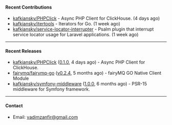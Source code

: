#### Recent Contributions

- [kafkiansky/PHPClick](https://github.com/kafkiansky/PHPClick) - Async PHP Client for ClickHouse. (4 days ago)
- [kafkiansky/itertools](https://github.com/kafkiansky/itertools) - Iterators for Go. (1 week ago)
- [kafkiansky/service-locator-interrupter](https://github.com/kafkiansky/service-locator-interrupter) - Psalm plugin that interrupt service locator usage for Laravel applications. (1 week ago)

---

#### Recent Releases

- [kafkiansky/PHPClick](https://github.com/kafkiansky/PHPClick) ([0.1.0](https://github.com/kafkiansky/PHPClick/releases/tag/0.1.0), 4 days ago) - Async PHP Client for ClickHouse.
- [fairymq/fairymq-go](https://github.com/fairymq/fairymq-go) ([v0.2.4](https://github.com/fairymq/fairymq-go/releases/tag/v0.2.4), 5 months ago) - fairyMQ GO Native Client Module
- [kafkiansky/symfony-middleware](https://github.com/kafkiansky/symfony-middleware) ([1.0.0](https://github.com/kafkiansky/symfony-middleware/releases/tag/1.0.0), 6 months ago) - PSR-15 middleware for Symfony framework.

---

#### Contact

- Email: [vadimzanfir@gmail.com](mailto://vadimzanfir@gmail.com)
